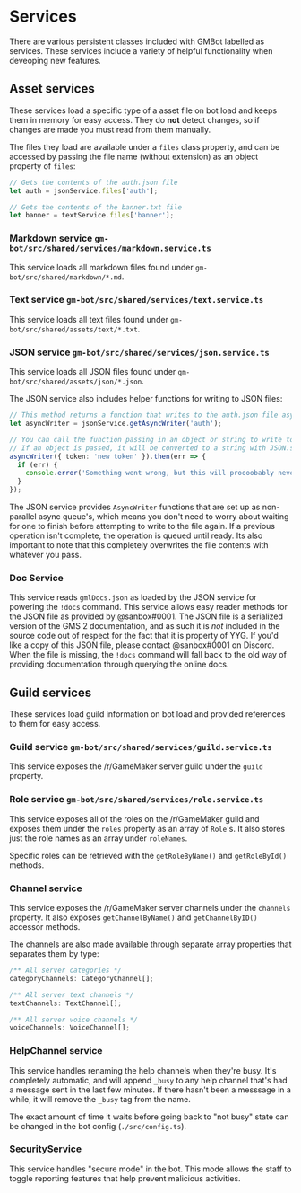 # Services
There are various persistent classes included with GMBot labelled as services. These services include a variety of helpful functionality when deveoping new features.

## Asset services
These services load a specific type of a asset file on bot load and keeps them in memory for easy access. They do **not** detect changes, so if changes are made you must read from them manually.

The files they load are available under a `files` class property, and can be accessed by passing the file name (without extension) as an object property of `files`:
```typescript
// Gets the contents of the auth.json file
let auth = jsonService.files['auth'];

// Gets the contents of the banner.txt file
let banner = textService.files['banner'];
```
### Markdown service `gm-bot/src/shared/services/markdown.service.ts`
This service loads all markdown files found under `gm-bot/src/shared/markdown/*.md`.

### Text service `gm-bot/src/shared/services/text.service.ts`
This service loads all text files found under `gm-bot/src/shared/assets/text/*.txt`.

### JSON service `gm-bot/src/shared/services/json.service.ts`
This service loads all JSON files found under `gm-bot/src/shared/assets/json/*.json`.

The JSON service also includes helper functions for writing to JSON files:
```typescript
// This method returns a function that writes to the auth.json file asynchronously
let asyncWriter = jsonService.getAsyncWriter('auth');

// You can call the function passing in an object or string to write to the JSON file.
// If an object is passed, it will be converted to a string with JSON.stringify()
asyncWriter({ token: 'new token' }).then(err => {
  if (err) {
    console.error('Something went wrong, but this will proooobably never happen.');
  }
});
```

The JSON service provides `AsyncWriter` functions that are set up as non-parallel async queue's, which means you don't need to worry about waiting for one to finish before attempting to write to the file again. If a previous operation isn't complete, the operation is queued until ready. Its also important to note that this completely overwrites the file contents with whatever you pass.

### Doc Service
This service reads `gmlDocs.json` as loaded by the JSON service for powering the `!docs` command. This service allows easy reader methods for the JSON file as provided by @sanbox#0001. The JSON file is a serialized version of the GMS 2 documentation, and as such it is *not* included in the source code out of respect for the fact that it is property of YYG. If you'd like a copy of this JSON file, please contact @sanbox#0001 on Discord. When the file is missing, the `!docs` command will fall back to the old way of providing documentation through querying the online docs.

## Guild services
These services load guild information on bot load and provided references to them for easy access.

### Guild service `gm-bot/src/shared/services/guild.service.ts`
This service exposes the /r/GameMaker server guild under the `guild` property.

### Role service `gm-bot/src/shared/services/role.service.ts`
This service exposes all of the roles on the /r/GameMaker guild and exposes them under the `roles` property as an array of `Role`'s. It also stores just the role names as an array under `roleNames`.

Specific roles can be retrieved with the `getRoleByName()` and `getRoleById()` methods.

### Channel service
This service exposes the /r/GameMaker server channels under the `channels` property. It also exposes `getChannelByName()` and `getChannelByID()` accessor methods.

The channels are also made available through separate array properties that separates them by type:
```typescript
/** All server categories */
categoryChannels: CategoryChannel[];

/** All server text channels */
textChannels: TextChannel[];

/** All server voice channels */
voiceChannels: VoiceChannel[];
```

### HelpChannel service
This service handles renaming the help channels when they're busy. It's completely automatic, and will append `_busy` to any help channel that's had a message sent in the last few minutes. If there hasn't been a messsage in a while, it will remove the `_busy` tag from the name.

The exact amount of time it waits before going back to "not busy" state can be changed in the bot config (`./src/config.ts`).

### SecurityService
This service handles "secure mode" in the bot. This mode allows the staff to toggle reporting features that help prevent malicious activities.
